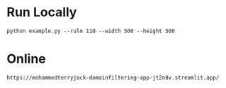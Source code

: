 # Run Locally
`python example.py --rule 110 --width 500 --height 500`

# Online 
`https://mohammedterryjack-domainfiltering-app-jt2n8v.streamlit.app/`
